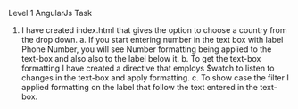 Level 1 AngularJs Task

1. I have created index.html that gives the option to choose a country from the drop down.
  a. If you start entering number in the text box with label Phone Number, you will see Number formatting being applied to the text-box and also also   to the label below it.
  b. To get the text-box formatting I have created a directive that employs $watch to listen to changes in the text-box and apply formatting.
  c. To show case the filter I applied formatting on the label that follow the text entered in the text-box. 